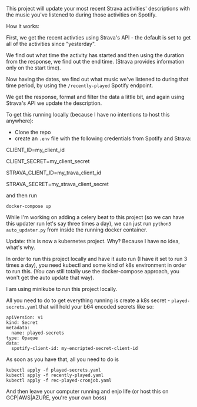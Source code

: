 This project will update your most recent Strava activities' descriptions with the music you've listened to during those activities on Spotify.

How it works:

First, we get the recent activties using Strava's API - the default is set to get all of the activities since "yesterday".

We find out what time the activity has started and then using the duration from the response, we find out the end time. (Strava provides information only on the start time).

Now having the dates, we find out what music we've listened to during that time period, by using the `/recently-played` Spotify endpoint.

We get the response, format and filter the data a little bit, and again using Strava's API we update the description.


To get this running locally (because I have no intentions to host this anywhere):

- Clone the repo
- create an `.env` file with the following credentials from Spotify and Strava:

CLIENT_ID=my_client_id

CLIENT_SECRET=my_client_secret

STRAVA_CLIENT_ID=my_trava_client_id

STRAVA_SECRET=my_strava_client_secret


and then run 

`docker-compose up`

While I'm working on adding a celery beat to this project (so we can have this updater run let's say three times a day), we can just run `python3 auto_updater.py` from inside the running docker container.

Update: this is now a kubernetes project. Why? Because I have no idea, what's why.

In order to run this project locally and have it auto run (I have it set to run 3 times a day), you need kubectl and some kind of k8s environment in order to run this. (You can still totally use the docker-compose approach, you won't get the auto update that way). 

I am using minikube to run this project locally. 

All you need to do to get everything running is create a k8s secret - `played-secrets.yaml` that will hold your b64 encoded secrets like so:

```
apiVersion: v1
kind: Secret
metadata:
  name: played-secrets
type: Opaque
data:
  spotify-client-id: my-encripted-secret-client-id
```

As soon as you have that, all you need to do is 

```
kubectl apply -f played-secrets.yaml
kubectl apply -f recently-played.yaml
kubectl apply -f rec-played-cronjob.yaml
```

And then leave your computer running and enjo life (or host this on GCP|AWS|AZURE, you're your own boss)

